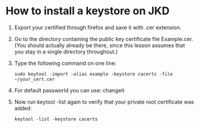 # How to install a keystore on JKD
1. Export your certified through firefox and save it with .cer extension.

2. Go to the directory containing the public key certificate file Example.cer. (You should actually already be there, since this lesson assumes that you stay in a single directory throughout.)

3. Type the following command on one line:

   ```shell
   sudo keytool -import -alias example -keystore cacerts -file ~/your_cert.cer
   ```

  1. For default passworld you can use: changeit

4.  Now run keytool -list again to verify that your private root certificate was added:

     ```shell
     keytool -list -keystore cacerts
     ```
